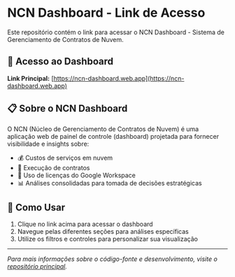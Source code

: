 # NCN Dashboard - Link de Acesso

Este repositório contém o link para acessar o NCN Dashboard - Sistema de Gerenciamento de Contratos de Nuvem.

## 🔗 Acesso ao Dashboard

**Link Principal:** [https://ncn-dashboard.web.app](https://ncn-dashboard.web.app)

## 📋 Sobre o NCN Dashboard

O NCN (Núcleo de Gerenciamento de Contratos de Nuvem) é uma aplicação web de painel de controle (dashboard) projetada para fornecer visibilidade e insights sobre:

- 💰 Custos de serviços em nuvem
- 📄 Execução de contratos
- 👥 Uso de licenças do Google Workspace
- 📊 Análises consolidadas para tomada de decisões estratégicas

## 🚀 Como Usar

1. Clique no link acima para acessar o dashboard
2. Navegue pelas diferentes seções para análises específicas
3. Utilize os filtros e controles para personalizar sua visualização

---

*Para mais informações sobre o código-fonte e desenvolvimento, visite o [repositório principal](https://github.com/eduardoalomba/NCN-Dashboard).*
